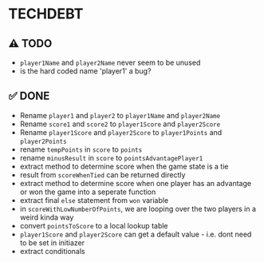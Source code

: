 #  TECHDEBT

## ⚠️ TODO
- `player1Name` and `player2Name` never seem to be unused
- is the hard coded name 'player1' a bug? 
 
## ✅ DONE
- Rename `player1` and `player2` to `player1Name` and `player2Name`
- Rename `score1` and `score2` to `player1Score` and `player2Score`
- Rename `player1Score` and `player2Score` to `player1Points` and `player2Points` 
- rename `tempPoints` in `score` to `points`
- rename `minusResult` in `score` to `pointsAdvantagePlayer1`
- extract method to determine score when the game state is a tie
- result from `scoreWhenTied` can be returned directly
- extract method to determine score when one player has an advantage or won the game into a seperate function
- extract final `else` statement from `won` variable
- in `scoreWithLowNumberOfPoints`, we are looping over the two players in a weird kinda way
- convert `pointsToScore` to a local lookup table
- `player1Score` and `player2Score` can get a default value - i.e. dont need to be set in initiazer
- extract conditionals